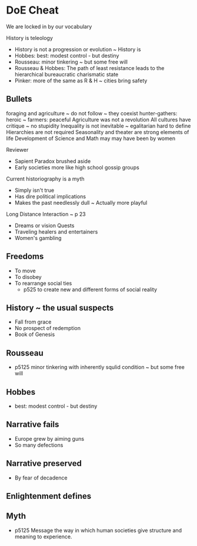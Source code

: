 # DoE Cheat

We are locked in by our vocabulary


History is teleology

* History is not a progression or evolution ~ History is
* Hobbes: best: modest control - but destiny
* Rousseau: minor tinkering ~ but some free will
* Rousseau & Hobbes: The path of least resistance leads to the hierarchical bureaucratic charismatic state
* Pinker: more of the same as R & H ~ cities bring safety

## Bullets


foraging and agriculture ~ do not follow ~ they coexist
hunter-gathers: heroic ~ farmers: peaceful
Agriculture was not a revolution
All cultures have critique ~ no stupidity
Inequality is not inevitable ~ egalitarian hard to define
Hierarchies are not required
Seasonality and theater are strong elements of life
Development of Science and Math may may have been by women

Reviewer
* Sapient Paradox brushed aside
* Early societies more like high school gossip groups

Current historiography is a myth

* Simply isn't true
* Has dire political implications
* Makes the past needlessly dull ~ Actually more playful

Long Distance Interaction ~ p 23
* Dreams or vision Quests
* Traveling healers and entertainers
* Women's gambling


## Freedoms
* To move
* To disobey
* To rearrange social ties
  * p525 to create new and different forms of social reality

## History ~ the usual suspects

* Fall from grace
* No prospect of redemption
* Book of Genesis

## Rousseau

* p5125 minor tinkering with inherently squlid condition ~ but some free will

## Hobbes

* best: modest control - but destiny

## Narrative fails

* Europe grew by aiming guns
* So many defections

## Narrative preserved

* By fear of decadence

## Enlightenment defines



## Myth

* p5125 Message the way in which human societies give structure and meaning to experience.